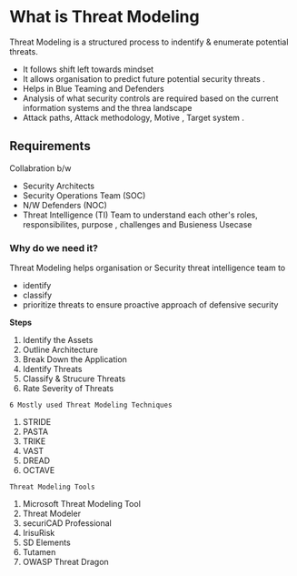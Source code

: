 # What is Threat Modeling 

Threat Modeling is a structured process to indentify & enumerate potential threats. 
- It follows shift left towards mindset 
- It allows organisation to predict future potential security threats .
- Helps in Blue Teaming and Defenders
- Analysis of what security controls are required based on the current information systems and the threa landscape 
- Attack paths, Attack methodology, Motive , Target system .

## Requirements 
 Collabration b/w 
 - Security Architects 
 - Security Operations Team (SOC)
 - N/W Defenders (NOC)
 - Threat Intelligence (TI) Team 
to understand each other's roles, responsibilites, purpose , challenges and Busieness Usecase 

### Why do we need it?

Threat Modeling helps organisation or Security threat intelligence team to 
-  identify
- classify
- prioritize threats to ensure proactive approach of defensive security

**Steps** 

1. Identify the Assets 
2. Outline Architecture 
3. Break Down the Application 
4. Identify Threats 
5. Classify & Strucure Threats 
6. Rate Severity of Threats

```
6 Mostly used Threat Modeling Techniques 
```

1. STRIDE 
2. PASTA 
3. TRIKE 
4. VAST 
5. DREAD
6. OCTAVE 

```
Threat Modeling Tools
```
1. Microsoft Threat Modeling Tool
2. Threat Modeler
3. securiCAD Professional 
4. IrisuRisk 
5. SD Elements
6. Tutamen 
7. OWASP Threat Dragon 
